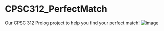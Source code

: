 # CPSC312_PerfectMatch
Our CPSC 312 Prolog project to help you find your perfect match!
![image](https://user-images.githubusercontent.com/69380701/114957824-a8006780-9e16-11eb-987f-c53b91638afa.png)
